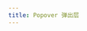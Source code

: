 ```yaml
---
title: Popover 弹出层
---
```

<ClientOnly>
<popover-demo></popover-demo>
</ClientOnly>
<popover-attribute></popover-attribute>